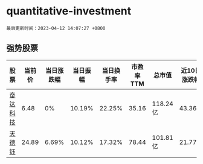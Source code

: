 # quantitative-investment

`最后更新时间：2023-04-12 14:07:27 +0800`

## 强势股票

|股票|当前价|当日涨跌幅|当日振幅|当日换手率|市盈率TTM|总市值|近10日涨跌幅|
|----|----|----|----|----|----|----|----|
|[奋达科技](https://xueqiu.com/S/SZ002681)|6.48|0%|10.19%|22.25%|35.16|118.24亿|43.36%|
|[天德钰](https://xueqiu.com/S/SH688252)|24.89|6.69%|10.12%|17.32%|78.44|101.81亿|21.77%|
